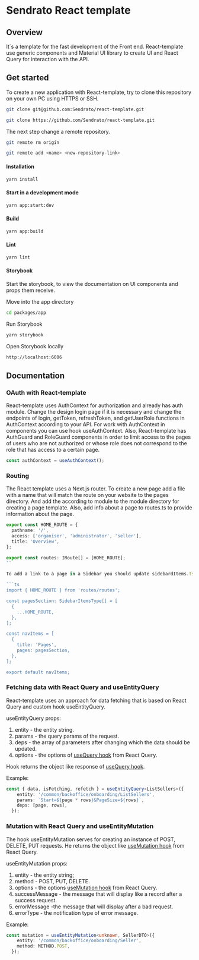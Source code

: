 # Sendrato React template

## Overview
It`s a template for the fast development of the Front end. React-template use generic components and Material UI library to create UI and React Query for interaction with the API.
## Get started 
To create a new application with React-template, try to clone this repository on your own PC using HTTPS or SSH.
```bash
git clone git@github.com:Sendrato/react-template.git

git clone https://github.com/Sendrato/react-template.git
```
The next step change a remote repository.
```bash
git remote rm origin

git remote add <name> <new-repository-link>
```
#### Installation

```bash
yarn install
```

#### Start in a development mode

```bash
yarn app:start:dev
```
#### Build
```bash
yarn app:build
```
#### Lint
```bash
yarn lint
```
#### Storybook
Start the storybook, to view the documentation on UI components and props them receive.

Move into the app directory
```bash
cd packages/app
```
Run Storybook
```bash
yarn storybook
```
Open Storybook locally
```bash
http://localhost:6006
```

## Documentation 

### OAuth with React-template
React-template uses AuthContext for authorization and already has auth module. Change the design login page if it is necessary and change the endpoints of login, getToken, refreshToken, and getUserRole functions in AuthContext according to your API. For work with AuthContext in components you can use hook useAuthContext. Also, React-template has AuthGuard and RoleGuard components in order to limit access to the pages of users who are not authorized or whose role does not correspond to the role that has access to a certain page.
```ts
const authContext = useAuthContext();
```

### Routing
The React template uses a Next.js router. To create a new page add a file with a name that will match the route on your website to the pages directory. And add the according to module to the module directory for creating a page template. Also, add info about a page to routes.ts to provide information about the page.

```ts
export const HOME_ROUTE = {
  pathname: '/',
  access: ['organiser', 'administrator', 'seller'],
  title: 'Overview',
};

export const routes: IRoute[] = [HOME_ROUTE];
``

To add a link to a page in a Sidebar you should update sidebardItems.ts in the layouts/Sidebar directory:

```ts
import { HOME_ROUTE } from 'routes/routes';

const pagesSection: SidebarItemsType[] = [
  {
    ...HOME_ROUTE,
  },
];

const navItems = [
  {
    title: 'Pages',
    pages: pagesSection,
  },
];

export default navItems;
```
### Fetching data with React Query and useEntityQuery
React-template uses an approach for data fetching that is based on React Query and custom hook useEntityQuery. 

useEntityQuery props:
1. entity - the entity string.
2. params - the query params of the request.
3. deps - the array of parameters after changing which the data should be updated.
4. options - the options of [useQuery hook](https://tanstack.com/query/v3/docs/react/guides/queries) from React Query.

Hook returns the object like response of [useQuery hook](https://tanstack.com/query/v3/docs/react/guides/queries).

Example:
```ts
const { data, isFetching, refetch } = useEntityQuery<ListSellers>({
    entity: '/common/backoffice/onboarding/ListSellers',
    params: `Start=${page * rows}&PageSize=${rows}`,
    deps: [page, rows],
  });
```  
### Mutation with React Query and useEntityMutation
The hook useEntityMutation serves for creating an instance of POST, DELETE, PUT requests. He returns the object like [useMutation hook](https://tanstack.com/query/v3/docs/react/guides/mutations) from React Query.

useEntityMutation props:
1. entity - the entity string;
2. method - POST, PUT, DELETE. 
3. options - the options [useMutation hook](https://tanstack.com/query/v3/docs/react/guides/mutations) from React Query.
4. successMessage - the message that will display like a record after a success request.
5. errorMessage -the message that will display after a bad request.
6. errorType - the notification type of error message.

Example: 
```ts
const mutation = useEntityMutation<unknown, SellerDTO>({
    entity: '/common/backoffice/onboarding/Seller',
    method: METHOD.POST,
  });
```